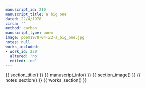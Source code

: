```yaml
---
manuscript_id: 210
manuscript_title: a big one
dated: 22/4/1978
circa: ''
method: carbon
manuscript_type: poem
image: poem1978-04-22-a_big_one.jpg
notes: null
works_included:
- work_id: 220
  altered: 'no'
  edited: 'no'
---
```


{{ section_title() }}
{{ manuscript_info() }}
{{ section_image() }}
{{ notes_section() }}
{{ works_section() }}
